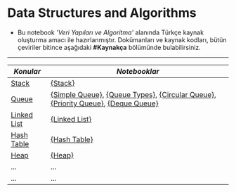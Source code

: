# Data Structures and Algorithms
- Bu notebook <i>'Veri Yapıları ve Algoritma'</i> alanında Türkçe kaynak oluşturma amacı ile hazırlanmıştır. Dokümanları ve kaynak kodları, bütün çeviriler bitince aşağıdaki <b>#Kaynakça</b> bölümünde bulabilirsiniz.
<hr>


| *Konular*                   | *Notebooklar*                                                                    |
| ----------------------------|----------------------------------------------------------------------------------| 
|      [Stack](https://github.com/erogluegemen/Data-Structures-and-Algorithms/tree/main/Stack)                   |        [{Stack}](https://github.com/erogluegemen/Data-Structure-and-Algorithm/blob/main/Stack/stack_1.ipynb)                     |
|[Queue](https://github.com/erogluegemen/Data-Structures-and-Algorithms/tree/main/Queue)                         |        [{Simple Queue}](https://github.com/erogluegemen/Data-Structure-and-Algorithm/blob/main/Queue/%5B1%5Dsimple_queue.ipynb), [{Queue Types}](https://github.com/erogluegemen/Data-Structure-and-Algorithm/blob/main/Queue/%5B2%5Dtypes_of_queue.ipynb), [{Circular Queue}](https://github.com/erogluegemen/Data-Structure-and-Algorithm/blob/main/Queue/%5B3%5Dcircular_queue.ipynb), [{Priority Queue}](https://github.com/erogluegemen/Data-Structure-and-Algorithm/blob/main/Queue/%5B4%5Dpriority_queue.ipynb), [{Deque Queue}](https://github.com/erogluegemen/Data-Structures-and-Algorithms/blob/main/Queue/%5B5%5Ddeque_queue.ipynb)        |
|[Linked List](https://github.com/erogluegemen/Data-Structures-and-Algorithms/tree/main/Linked%20List)           |        [{Linked List}](https://github.com/erogluegemen/Data-Structures-and-Algorithms/blob/main/Linked%20List/linked_list.ipynb)       |
|[Hash Table](https://github.com/erogluegemen/Data-Structures-and-Algorithms/tree/main/Hash%20Table)             |        [{Hash Table}](https://github.com/erogluegemen/Data-Structures-and-Algorithms/blob/main/Hash%20Table/hash_table.ipynb)         |
|[Heap](https://github.com/erogluegemen/Data-Structures-and-Algorithms/tree/main/Heap)                           |        [{Heap}](https://github.com/erogluegemen/Data-Structures-and-Algorithms/blob/main/Heap/Heap.ipynb)                       |
| ...                         | ...                                                                              |
| ...                         | ...                                                                              |
